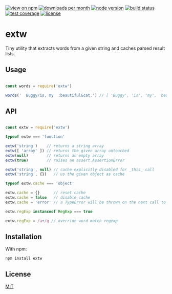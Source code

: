 [![view on npm](http://img.shields.io/npm/v/extw.svg?style=flat-square)](https://www.npmjs.com/package/extw)
[![downloads per month](http://img.shields.io/npm/dm/extw.svg?style=flat-square)](https://www.npmjs.com/package/extw)
[![node version](https://img.shields.io/badge/node-%3E=0.8-brightgreen.svg?style=flat-square)](https://nodejs.org/download)
[![build status](https://img.shields.io/travis/schwarzkopfb/extw.svg?style=flat-square)](https://travis-ci.org/schwarzkopfb/extw)
[![test coverage](https://img.shields.io/coveralls/schwarzkopfb/extw.svg?style=flat-square)](https://coveralls.io/github/schwarzkopfb/extw)
[![license](https://img.shields.io/npm/l/express.svg?style=flat-square)](https://github.com/schwarzkopfb/extw/blob/development/LICENSE)

# extw

Tiny utility that extracts words from a given string and caches parsed result lists.

## Usage

```js

const words = require('extw')

words('  Buggy/is, my  :beautiful&cat.') // [ 'Buggy', 'is', 'my', 'beautiful', 'cat' ]

```

## API

```js

const extw = require('extw')

typeof extw === 'function'

extw('string')    // returns a string array
extw([ 'array' ]) // returns the given array untouched
extw(null)        // returns an empty array
extw(true)        // raises an assert.AssertionError

extw('string', null) // cache explicitly disabled for _this_ call
extw('string', {})   // us the given object as cache

typeof extw.cache === 'object'

extw.cache = {}      // reset cache
extw.cache = false   // disable cache
extw.cache = 'error' // a TypeError will be thrown on the next call to extw()

extw.regExp instanceof RegExp === true

extw.regExp = /a+/g // override word match regexp

```

## Installation

With npm:

    npm install extw

## License

[MIT](https://github.com/schwarzkopfb/extw/blob/master/LICENSE)
